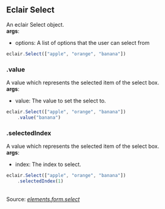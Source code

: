 ## Eclair Select
An eclair Select object.
<br/>**args**:
- options: A list of options that the user can select from
```javascript
eclair.Select(["apple", "orange", "banana"])
```
### .value
A value which represents the selected item of the select box.
<br/>**args**:
- value: The value to set the select to.
```javascript
eclair.Select(["apple", "orange", "banana"])
    .value("banana")
```
### .selectedIndex
A value which represents the selected item of the select box.
<br/>**args**:
- index: The index to select.
```javascript
eclair.Select(["apple", "orange", "banana"])
    .selectedIndex(1)
```

<br/>Source: [_elements.form.select_](https://github.com/SamGarlick/Eclair/tree/main/src/elements/form/select.js)